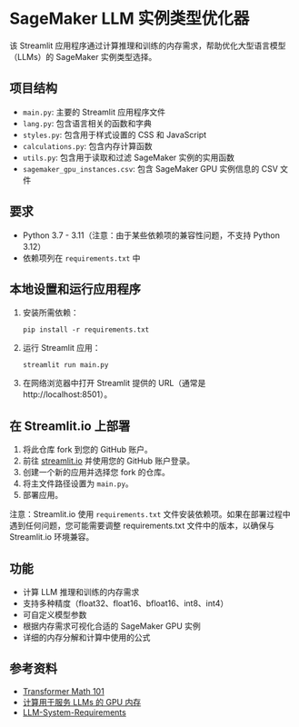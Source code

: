 # SageMaker LLM 实例类型优化器

该 Streamlit 应用程序通过计算推理和训练的内存需求，帮助优化大型语言模型（LLMs）的 SageMaker 实例类型选择。

## 项目结构

- `main.py`: 主要的 Streamlit 应用程序文件
- `lang.py`: 包含语言相关的函数和字典
- `styles.py`: 包含用于样式设置的 CSS 和 JavaScript
- `calculations.py`: 包含内存计算函数
- `utils.py`: 包含用于读取和过滤 SageMaker 实例的实用函数
- `sagemaker_gpu_instances.csv`: 包含 SageMaker GPU 实例信息的 CSV 文件

## 要求

- Python 3.7 - 3.11（注意：由于某些依赖项的兼容性问题，不支持 Python 3.12）
- 依赖项列在 `requirements.txt` 中

## 本地设置和运行应用程序

1. 安装所需依赖：
   ```
   pip install -r requirements.txt
   ```

2. 运行 Streamlit 应用：
   ```
   streamlit run main.py
   ```

3. 在网络浏览器中打开 Streamlit 提供的 URL（通常是 http://localhost:8501）。

## 在 Streamlit.io 上部署

1. 将此仓库 fork 到您的 GitHub 账户。
2. 前往 [streamlit.io](https://streamlit.io/) 并使用您的 GitHub 账户登录。
3. 创建一个新的应用并选择您 fork 的仓库。
4. 将主文件路径设置为 `main.py`。
5. 部署应用。

注意：Streamlit.io 使用 `requirements.txt` 文件安装依赖项。如果在部署过程中遇到任何问题，您可能需要调整 requirements.txt 文件中的版本，以确保与 Streamlit.io 环境兼容。

## 功能

- 计算 LLM 推理和训练的内存需求
- 支持多种精度（float32、float16、bfloat16、int8、int4）
- 可自定义模型参数
- 根据内存需求可视化合适的 SageMaker GPU 实例
- 详细的内存分解和计算中使用的公式

## 参考资料

- [Transformer Math 101](https://blog.eleuther.ai/transformer-math/)
- [计算用于服务 LLMs 的 GPU 内存](https://www.substratus.ai/blog/calculating-gpu-memory-for-llm)
- [LLM-System-Requirements](https://github.com/manuelescobar-dev/LLM-System-Requirements)
